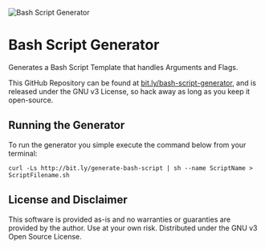 ![Bash Script Generator](https://bitbucket-assetroot.s3.amazonaws.com/repository/bGbbAq/1114187266-Bash-logotype-new.sh-small.png?Signature=j0milKgbswRkuRXKB9m1oWcYXKY%3D&Expires=1485280740&AWSAccessKeyId=AKIAIVFPT2YJYYZY3H4A&versionId=yGJp53gC8PKQ8c7QIzbeTzOr7WMG0VPf)
# Bash Script Generator
Generates a Bash Script Template that handles Arguments and Flags.

This GitHub Repository can be found at [bit.ly/bash-script-generator](http://bit.ly/bash-script-generator), and is released under the GNU v3 License, so hack away as long as you keep it open-source.

## Running the Generator
To run the generator you simple execute the command below from your terminal:

```
curl -Ls http://bit.ly/generate-bash-script | sh --name ScriptName > ScriptFilename.sh
```

## License and Disclaimer
This software is provided as-is and no warranties or guaranties are provided by the author. Use at your own risk. Distributed under the GNU v3 Open Source License.
